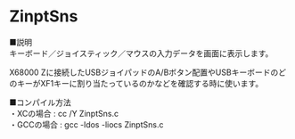 # ZinptSns
■説明<br>
キーボード／ジョイスティック／マウスの入力データを画面に表示します。

X68000 Zに接続したUSBジョイパッドのA/Bボタン配置やUSBキーボードのどのキーがXF1キーに割り当たっているのかなどを確認する時に使います。

■コンパイル方法<br>
・XCの場合 : cc /Y ZinptSns.c<br>
・GCCの場合 : gcc -ldos -liocs ZinptSns.c<br>
